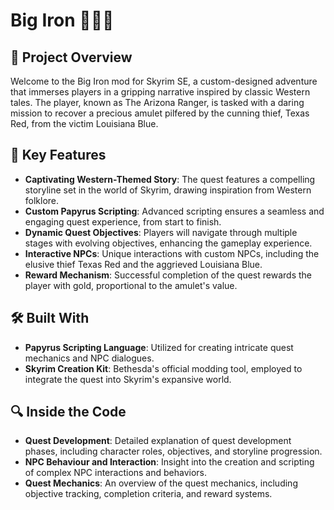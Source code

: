 # Big Iron 🌵🔮🏹

## 🚀 Project Overview
Welcome to the Big Iron mod for Skyrim SE, a custom-designed adventure that immerses players in a gripping narrative inspired by classic Western tales. The player, known as The Arizona Ranger, is tasked with a daring mission to recover a precious amulet pilfered by the cunning thief, Texas Red, from the victim Louisiana Blue.

## 📌 Key Features
- **Captivating Western-Themed Story**: The quest features a compelling storyline set in the world of Skyrim, drawing inspiration from Western folklore.
- **Custom Papyrus Scripting**: Advanced scripting ensures a seamless and engaging quest experience, from start to finish.
- **Dynamic Quest Objectives**: Players will navigate through multiple stages with evolving objectives, enhancing the gameplay experience.
- **Interactive NPCs**: Unique interactions with custom NPCs, including the elusive thief Texas Red and the aggrieved Louisiana Blue.
- **Reward Mechanism**: Successful completion of the quest rewards the player with gold, proportional to the amulet's value.

## 🛠️ Built With
- **Papyrus Scripting Language**: Utilized for creating intricate quest mechanics and NPC dialogues.
- **Skyrim Creation Kit**: Bethesda's official modding tool, employed to integrate the quest into Skyrim's expansive world.

## 🔍 Inside the Code
- **Quest Development**: Detailed explanation of quest development phases, including character roles, objectives, and storyline progression.
- **NPC Behaviour and Interaction**: Insight into the creation and scripting of complex NPC interactions and behaviors.
- **Quest Mechanics**: An overview of the quest mechanics, including objective tracking, completion criteria, and reward systems.

